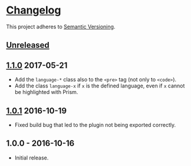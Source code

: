 # [Changelog](http://keepachangelog.com/)

This project adheres to [Semantic Versioning](http://semver.org/).

## [Unreleased][unreleased]

## [1.1.0] 2017-05-21
 * Add the `language-*` class also to the `<pre>` tag (not only to `<code>`).
 * Add the class `language-x` if `x` is the defined language, even if `x` cannot be highlighted with Prism.

## [1.0.1] 2016-10-19
 * Fixed build bug that led to the plugin not being exported correctly.

## 1.0.0 - 2016-10-16
* Initial release.

[unreleased]: https://github.com/valeriangalliat/markdown-it-highlightjs/compare/v1.1.0...HEAD
[1.1.0]: https://github.com/valeriangalliat/markdown-it-highlightjs/compare/v1.0.1...v1.1.0
[1.0.1]: https://github.com/valeriangalliat/markdown-it-highlightjs/compare/v1.0.0...v1.0.1
